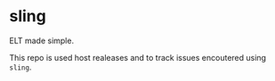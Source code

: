# sling
ELT made simple.

This repo is used host realeases and to track issues encoutered using `sling`.

